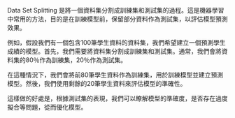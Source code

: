 Data Set Splitting 是將一個資料集分割成訓練集和測試集的過程。這是機器學習中常用的方法，目的是在訓練模型前，保留部分資料作為測試集，以評估模型預測效果。

例如，假設我們有一個包含100筆學生資料的資料集，我們希望建立一個預測學生成績的模型。首先，我們需要將資料集分割成訓練集和測試集。通常，我們會將資料集的80％作為訓練集，20％作為測試集。

在這種情況下，我們會將前80筆學生資料作為訓練集，用於訓練模型並建立預測模型。然後，我們使用剩餘的20筆學生資料來評估模型的準確性。

這樣做的好處是，根據測試集的表現，我們可以瞭解模型的準確度，是否存在過度擬合等問題，從而優化模型。
